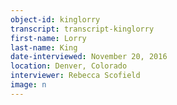 ```yaml
---
object-id: kinglorry  
transcript: transcript-kinglorry  
first-name: Lorry
last-name: King
date-interviewed: November 20, 2016
location: Denver, Colorado
interviewer: Rebecca Scofield
image: n
---
```

